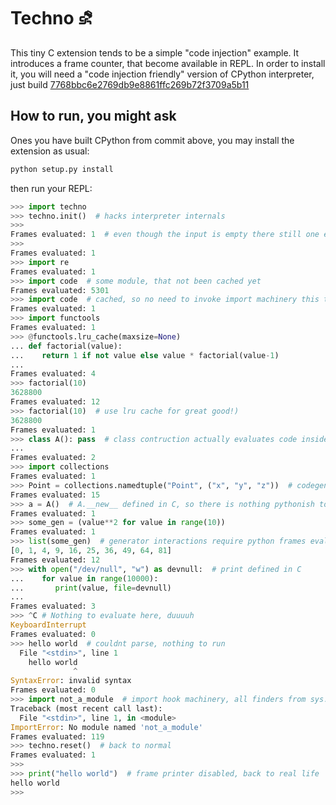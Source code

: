# Techno ⛐

This tiny C extension tends to be a simple "code injection" example. It introduces a frame counter, that become available in REPL.
In order to install it, you will need a "code injection friendly" version of CPython interpreter, just build [7768bbc6e2769db9e8861ffc269b72f3709a5b11](https://github.com/magniff/cpython/tree/7768bbc6e2769db9e8861ffc269b72f3709a5b11)

## How to run, you might ask
Ones you have built CPython from commit above, you may install the extension as usual:
```bash
python setup.py install
```
then run your REPL:
```python
>>> import techno
>>> techno.init()  # hacks interpreter internals
>>>
Frames evaluated: 1  # even though the input is empty there still one empty frame to evaluate
>>> 
Frames evaluated: 1
>>> import re
Frames evaluated: 1
>>> import code  # some module, that not been cached yet
Frames evaluated: 5301
>>> import code  # cached, so no need to invoke import machinery this time
Frames evaluated: 1
>>> import functools
Frames evaluated: 1
>>> @functools.lru_cache(maxsize=None)
... def factorial(value):
...    return 1 if not value else value * factorial(value-1)
... 
Frames evaluated: 4
>>> factorial(10)
3628800
Frames evaluated: 12
>>> factorial(10)  # use lru cache for great good!) 
3628800
Frames evaluated: 1
>>> class A(): pass  # class contruction actually evaluates code inside
... 
Frames evaluated: 2
>>> import collections
Frames evaluated: 1
>>> Point = collections.namedtuple("Point", ("x", "y", "z"))  # codegenerations stuff consumes evaluator's time
Frames evaluated: 15
>>> a = A()  # A.__new__ defined in C, so there is nothing pythonish to eval
Frames evaluated: 1
>>> some_gen = (value**2 for value in range(10))
Frames evaluated: 1
>>> list(some_gen)  # generator interactions require python frames evaluation, see genobject.c
[0, 1, 4, 9, 16, 25, 36, 49, 64, 81]
Frames evaluated: 12
>>> with open("/dev/null", "w") as devnull:  # print defined in C
...    for value in range(10000):
...       print(value, file=devnull)
... 
Frames evaluated: 3
>>> ^C # Nothing to evaluate here, duuuuh
KeyboardInterrupt
Frames evaluated: 0
>>> hello world  # couldnt parse, nothing to run
  File "<stdin>", line 1
    hello world
              ^
SyntaxError: invalid syntax
Frames evaluated: 0
>>> import not_a_module  # import hook machinery, all finders from sys.meta_path been invoked
Traceback (most recent call last):
  File "<stdin>", line 1, in <module>
ImportError: No module named 'not_a_module'
Frames evaluated: 119
>>> techno.reset()  # back to normal
Frames evaluated: 1
>>> 
>>> print("hello world")  # frame printer disabled, back to real life
hello world
>>> 
```
